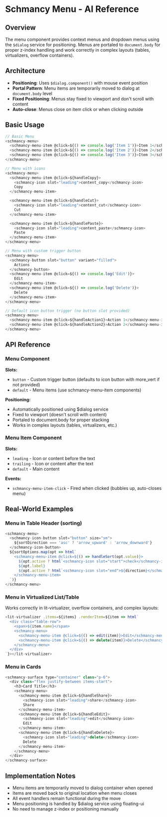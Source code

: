 # Schmancy Menu - AI Reference

## Overview

The menu component provides context menus and dropdown menus using the `$dialog` service for positioning. Menus are portaled to `document.body` for proper z-index handling and work correctly in complex layouts (tables, virtualizers, overflow containers).

## Architecture

- **Positioning**: Uses `$dialog.component()` with mouse event position
- **Portal Pattern**: Menu items are temporarily moved to dialog at `document.body` level
- **Fixed Positioning**: Menus stay fixed to viewport and don't scroll with content
- **Auto-close**: Menus close on item click or when clicking outside

## Basic Usage

```js
// Basic Menu
<schmancy-menu>
  <schmancy-menu-item @click=${() => console.log('Item 1')}>Item 1</schmancy-menu-item>
  <schmancy-menu-item @click=${() => console.log('Item 2')}>Item 2</schmancy-menu-item>
  <schmancy-menu-item @click=${() => console.log('Item 3')}>Item 3</schmancy-menu-item>
</schmancy-menu>

// Menu with icons
<schmancy-menu>
  <schmancy-menu-item @click=${handleCopy}>
    <schmancy-icon slot="leading">content_copy</schmancy-icon>
    Copy
  </schmancy-menu-item>

  <schmancy-menu-item @click=${handleCut}>
    <schmancy-icon slot="leading">content_cut</schmancy-icon>
    Cut
  </schmancy-menu-item>

  <schmancy-menu-item @click=${handlePaste}>
    <schmancy-icon slot="leading">content_paste</schmancy-icon>
    Paste
  </schmancy-menu-item>
</schmancy-menu>

// Menu with custom trigger button
<schmancy-menu>
  <schmancy-button slot="button" variant="filled">
    Actions
  </schmancy-button>
  <schmancy-menu-item @click=${() => console.log('Edit')}>
    Edit
  </schmancy-menu-item>
  <schmancy-menu-item @click=${() => console.log('Delete')}>
    Delete
  </schmancy-menu-item>
</schmancy-menu>

// Default icon button trigger (no button slot provided)
<schmancy-menu>
  <schmancy-menu-item @click=${handleAction1}>Action 1</schmancy-menu-item>
  <schmancy-menu-item @click=${handleAction2}>Action 2</schmancy-menu-item>
</schmancy-menu>
```

## API Reference

### Menu Component

**Slots:**
- `button` - Custom trigger button (defaults to icon button with more_vert if not provided)
- `default` - Menu items (use schmancy-menu-item components)

**Positioning:**
- Automatically positioned using $dialog service
- Fixed to viewport (doesn't scroll with content)
- Portaled to document.body for proper stacking
- Works in complex layouts (tables, virtualizers, etc.)

### Menu Item Component

**Slots:**
- `leading` - Icon or content before the text
- `trailing` - Icon or content after the text
- `default` - Main content

**Events:**
- `schmancy-menu-item-click` - Fired when clicked (bubbles up, auto-closes menu)

## Real-World Examples

### Menu in Table Header (sorting)
```js
<schmancy-menu>
  <schmancy-icon-button slot="button" size="sm">
    ${sortDirection === 'asc' ? 'arrow_upward' : 'arrow_downward'}
  </schmancy-icon-button>
  ${sortOptions.map(opt => html`
    <schmancy-menu-item @click=${() => handleSort(opt.value)}>
      ${opt.active ? html`<schmancy-icon slot="start">check</schmancy-icon>` : ''}
      ${opt.label}
      ${opt.active ? html`<schmancy-icon slot="end">${direction}</schmancy-icon>` : ''}
    </schmancy-menu-item>
  `)}
</schmancy-menu>
```

### Menu in Virtualized List/Table
Works correctly in lit-virtualizer, overflow containers, and complex layouts:
```js
<lit-virtualizer .items=${items} .renderItem=${item => html`
  <div class="table-row">
    <span>${item.name}</span>
    <schmancy-menu>
      <schmancy-menu-item @click=${() => edit(item)}>Edit</schmancy-menu-item>
      <schmancy-menu-item @click=${() => delete(item)}>Delete</schmancy-menu-item>
    </schmancy-menu>
  </div>
`}></lit-virtualizer>
```

### Menu in Cards
```js
<schmancy-surface type="container" class="p-6">
  <div class="flex justify-between items-start">
    <h3>Card Title</h3>
    <schmancy-menu>
      <schmancy-menu-item @click=${handleShare}>
        <schmancy-icon slot="leading">share</schmancy-icon>
        Share
      </schmancy-menu-item>
      <schmancy-menu-item @click=${handleEdit}>
        <schmancy-icon slot="leading">edit</schmancy-icon>
        Edit
      </schmancy-menu-item>
      <schmancy-menu-item @click=${handleDelete}>
        <schmancy-icon slot="leading">delete</schmancy-icon>
        Delete
      </schmancy-menu-item>
    </schmancy-menu>
  </div>
</schmancy-surface>
```

## Implementation Notes

- Menu items are temporarily moved to dialog container when opened
- Items are moved back to original location when menu closes
- All event handlers remain functional during the move
- Menu positioning is handled by $dialog service using floating-ui
- No need to manage z-index or positioning manually
```